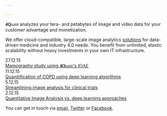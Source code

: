 ```yaml
---

---
```


<span style="font-family: 'Source Sans Pro'"><strong>4Q</strong>uant</span> analyzes your tera- and petabytes of image and video data for your customer advantage and monetization.

We offer cloud-compatible, large-scale image analytics [solutions](solutions.html) for data-driven medicine and industry 4.0 needs. You benefit from unlimited, elastic scalability without heavy investments in your own IT infrastructure.

<div class="table">
    <div class="row">
        <div class="cell caption">
            27.12.15
        </div>
        <div class="cell">
            <a href="#">
              Mamography study using
                <span style="font-family: 'Source Sans Pro'">
                <strong>4Q</strong>uant</span>'s <span style="font-family: 'Source Sans Pro'">IQAE</span></a>
        </div>
    </div>
    <div class="row">
        <div class="cell caption">
            11.12.15
        </div>
        <div class="cell">
            <a href="#">Quanitification of COPD using deep learning algorithms</a>
        </div>
    </div>
    <div class="row">
        <div class="cell caption">
            5.12.15
        </div>
        <div class="cell">
            <a href="#">Streamlining image analysis for clinical trials</a>
        </div>
    </div>
    <div class="row">
        <div class="cell caption">
            2.12.15
        </div>
        <div class="cell">
            <a href="#">Quantitative Image Analysis vs. deep learning approaches</a>
        </div>
    </div>
</div>


You can get in touch via [email](), [Twitter]() or [Facebook]().
